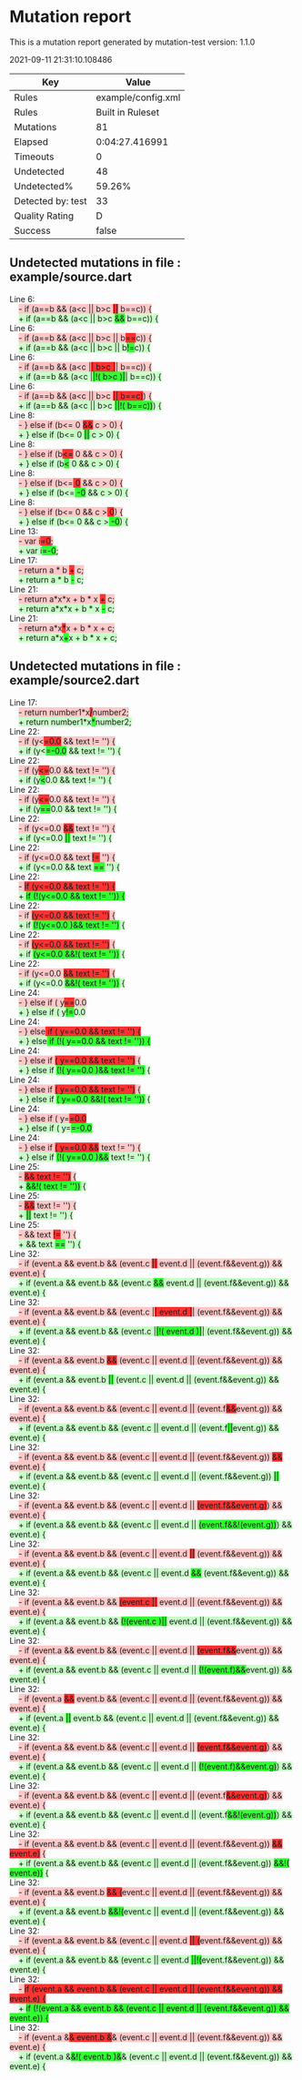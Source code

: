 # Mutation report
This is a mutation report generated by mutation-test version: 1.1.0

2021-09-11 21:31:10.108486

| Key           | Value                     |
| ------------- | ------------------------- |
| Rules         | example/config.xml           |
| Rules         | Built in Ruleset           |
| Mutations     | 81                        |
| Elapsed     | 0:04:27.416991                        |
| Timeouts      | 0                        |
| Undetected    | 48                        |
| Undetected%   | 59.26%                        |
| Detected by: test            | 33         |
| Quality Rating | D |
| Success | false |


## Undetected mutations in file : example/source.dart
Line 6:<br>
&nbsp;&nbsp;&nbsp;&nbsp;<span style="background-color: rgb(255, 200, 200);">-   if (a==b && (a<c || b>c <span style="background-color: rgb(255, 50, 50);">||</span> b==c)) {</span><br>
&nbsp;&nbsp;&nbsp;&nbsp;<span style="background-color: rgb(200, 255, 200);">+   if (a==b && (a<c || b>c <span style="background-color: rgb(50, 255, 50);">&&</span> b==c)) {</span><br>
Line 6:<br>
&nbsp;&nbsp;&nbsp;&nbsp;<span style="background-color: rgb(255, 200, 200);">-   if (a==b && (a<c || b>c || b<span style="background-color: rgb(255, 50, 50);">==</span>c)) {</span><br>
&nbsp;&nbsp;&nbsp;&nbsp;<span style="background-color: rgb(200, 255, 200);">+   if (a==b && (a<c || b>c || b<span style="background-color: rgb(50, 255, 50);">!=</span>c)) {</span><br>
Line 6:<br>
&nbsp;&nbsp;&nbsp;&nbsp;<span style="background-color: rgb(255, 200, 200);">-   if (a==b && (a<c |<span style="background-color: rgb(255, 50, 50);">| b>c |</span>| b==c)) {</span><br>
&nbsp;&nbsp;&nbsp;&nbsp;<span style="background-color: rgb(200, 255, 200);">+   if (a==b && (a<c |<span style="background-color: rgb(50, 255, 50);">|!( b>c )|</span>| b==c)) {</span><br>
Line 6:<br>
&nbsp;&nbsp;&nbsp;&nbsp;<span style="background-color: rgb(255, 200, 200);">-   if (a==b && (a<c || b>c <span style="background-color: rgb(255, 50, 50);">|| b==c)</span>) {</span><br>
&nbsp;&nbsp;&nbsp;&nbsp;<span style="background-color: rgb(200, 255, 200);">+   if (a==b && (a<c || b>c <span style="background-color: rgb(50, 255, 50);">||!( b==c))</span>) {</span><br>
Line 8:<br>
&nbsp;&nbsp;&nbsp;&nbsp;<span style="background-color: rgb(255, 200, 200);">-   } else if (b<= 0 <span style="background-color: rgb(255, 50, 50);">&&</span> c > 0) {</span><br>
&nbsp;&nbsp;&nbsp;&nbsp;<span style="background-color: rgb(200, 255, 200);">+   } else if (b<= 0 <span style="background-color: rgb(50, 255, 50);">||</span> c > 0) {</span><br>
Line 8:<br>
&nbsp;&nbsp;&nbsp;&nbsp;<span style="background-color: rgb(255, 200, 200);">-   } else if (b<span style="background-color: rgb(255, 50, 50);"><=</span> 0 && c > 0) {</span><br>
&nbsp;&nbsp;&nbsp;&nbsp;<span style="background-color: rgb(200, 255, 200);">+   } else if (b<span style="background-color: rgb(50, 255, 50);"><</span> 0 && c > 0) {</span><br>
Line 8:<br>
&nbsp;&nbsp;&nbsp;&nbsp;<span style="background-color: rgb(255, 200, 200);">-   } else if (b<=<span style="background-color: rgb(255, 50, 50);"> 0</span> && c > 0) {</span><br>
&nbsp;&nbsp;&nbsp;&nbsp;<span style="background-color: rgb(200, 255, 200);">+   } else if (b<=<span style="background-color: rgb(50, 255, 50);"> -0</span> && c > 0) {</span><br>
Line 8:<br>
&nbsp;&nbsp;&nbsp;&nbsp;<span style="background-color: rgb(255, 200, 200);">-   } else if (b<= 0 && c ><span style="background-color: rgb(255, 50, 50);"> 0</span>) {</span><br>
&nbsp;&nbsp;&nbsp;&nbsp;<span style="background-color: rgb(200, 255, 200);">+   } else if (b<= 0 && c ><span style="background-color: rgb(50, 255, 50);"> -0</span>) {</span><br>
Line 13:<br>
&nbsp;&nbsp;&nbsp;&nbsp;<span style="background-color: rgb(255, 200, 200);">-   var i<span style="background-color: rgb(255, 50, 50);">=0</span>;</span><br>
&nbsp;&nbsp;&nbsp;&nbsp;<span style="background-color: rgb(200, 255, 200);">+   var i<span style="background-color: rgb(50, 255, 50);">=-0</span>;</span><br>
Line 17:<br>
&nbsp;&nbsp;&nbsp;&nbsp;<span style="background-color: rgb(255, 200, 200);">-   return a \* b <span style="background-color: rgb(255, 50, 50);">+</span> c;</span><br>
&nbsp;&nbsp;&nbsp;&nbsp;<span style="background-color: rgb(200, 255, 200);">+   return a \* b <span style="background-color: rgb(50, 255, 50);">-</span> c;</span><br>
Line 21:<br>
&nbsp;&nbsp;&nbsp;&nbsp;<span style="background-color: rgb(255, 200, 200);">-   return a\*x\*x + b \* x <span style="background-color: rgb(255, 50, 50);">+</span> c;</span><br>
&nbsp;&nbsp;&nbsp;&nbsp;<span style="background-color: rgb(200, 255, 200);">+   return a\*x\*x + b \* x <span style="background-color: rgb(50, 255, 50);">-</span> c;</span><br>
Line 21:<br>
&nbsp;&nbsp;&nbsp;&nbsp;<span style="background-color: rgb(255, 200, 200);">-   return a\*x<span style="background-color: rgb(255, 50, 50);">\*</span>x + b \* x + c;</span><br>
&nbsp;&nbsp;&nbsp;&nbsp;<span style="background-color: rgb(200, 255, 200);">+   return a\*x<span style="background-color: rgb(50, 255, 50);">+</span>x + b \* x + c;</span><br>


## Undetected mutations in file : example/source2.dart
Line 17:<br>
&nbsp;&nbsp;&nbsp;&nbsp;<span style="background-color: rgb(255, 200, 200);">-     return number1\*x<span style="background-color: rgb(255, 50, 50);">/</span>number2;</span><br>
&nbsp;&nbsp;&nbsp;&nbsp;<span style="background-color: rgb(200, 255, 200);">+     return number1\*x<span style="background-color: rgb(50, 255, 50);">\*</span>number2;</span><br>
Line 22:<br>
&nbsp;&nbsp;&nbsp;&nbsp;<span style="background-color: rgb(255, 200, 200);">-     if (y<<span style="background-color: rgb(255, 50, 50);">=0.0</span> && text != '') {</span><br>
&nbsp;&nbsp;&nbsp;&nbsp;<span style="background-color: rgb(200, 255, 200);">+     if (y<<span style="background-color: rgb(50, 255, 50);">=-0.0</span> && text != '') {</span><br>
Line 22:<br>
&nbsp;&nbsp;&nbsp;&nbsp;<span style="background-color: rgb(255, 200, 200);">-     if (y<span style="background-color: rgb(255, 50, 50);"><=</span>0.0 && text != '') {</span><br>
&nbsp;&nbsp;&nbsp;&nbsp;<span style="background-color: rgb(200, 255, 200);">+     if (y<span style="background-color: rgb(50, 255, 50);"><</span>0.0 && text != '') {</span><br>
Line 22:<br>
&nbsp;&nbsp;&nbsp;&nbsp;<span style="background-color: rgb(255, 200, 200);">-     if (y<span style="background-color: rgb(255, 50, 50);"><=</span>0.0 && text != '') {</span><br>
&nbsp;&nbsp;&nbsp;&nbsp;<span style="background-color: rgb(200, 255, 200);">+     if (y<span style="background-color: rgb(50, 255, 50);">==</span>0.0 && text != '') {</span><br>
Line 22:<br>
&nbsp;&nbsp;&nbsp;&nbsp;<span style="background-color: rgb(255, 200, 200);">-     if (y<=0.0 <span style="background-color: rgb(255, 50, 50);">&&</span> text != '') {</span><br>
&nbsp;&nbsp;&nbsp;&nbsp;<span style="background-color: rgb(200, 255, 200);">+     if (y<=0.0 <span style="background-color: rgb(50, 255, 50);">||</span> text != '') {</span><br>
Line 22:<br>
&nbsp;&nbsp;&nbsp;&nbsp;<span style="background-color: rgb(255, 200, 200);">-     if (y<=0.0 && text <span style="background-color: rgb(255, 50, 50);">!=</span> '') {</span><br>
&nbsp;&nbsp;&nbsp;&nbsp;<span style="background-color: rgb(200, 255, 200);">+     if (y<=0.0 && text <span style="background-color: rgb(50, 255, 50);">==</span> '') {</span><br>
Line 22:<br>
&nbsp;&nbsp;&nbsp;&nbsp;<span style="background-color: rgb(255, 200, 200);">-    <span style="background-color: rgb(255, 50, 50);"> if (y<=0.0 && text != '') {</span></span><br>
&nbsp;&nbsp;&nbsp;&nbsp;<span style="background-color: rgb(200, 255, 200);">+    <span style="background-color: rgb(50, 255, 50);"> if (!(y<=0.0 && text != '')) {</span></span><br>
Line 22:<br>
&nbsp;&nbsp;&nbsp;&nbsp;<span style="background-color: rgb(255, 200, 200);">-     if <span style="background-color: rgb(255, 50, 50);">(y<=0.0 && text != '')</span> {</span><br>
&nbsp;&nbsp;&nbsp;&nbsp;<span style="background-color: rgb(200, 255, 200);">+     if <span style="background-color: rgb(50, 255, 50);">(!(y<=0.0 )&& text != '')</span> {</span><br>
Line 22:<br>
&nbsp;&nbsp;&nbsp;&nbsp;<span style="background-color: rgb(255, 200, 200);">-     if <span style="background-color: rgb(255, 50, 50);">(y<=0.0 && text != '')</span> {</span><br>
&nbsp;&nbsp;&nbsp;&nbsp;<span style="background-color: rgb(200, 255, 200);">+     if <span style="background-color: rgb(50, 255, 50);">(y<=0.0 &&!( text != ''))</span> {</span><br>
Line 22:<br>
&nbsp;&nbsp;&nbsp;&nbsp;<span style="background-color: rgb(255, 200, 200);">-     if (y<=0.0 <span style="background-color: rgb(255, 50, 50);">&& text != '')</span> {</span><br>
&nbsp;&nbsp;&nbsp;&nbsp;<span style="background-color: rgb(200, 255, 200);">+     if (y<=0.0 <span style="background-color: rgb(50, 255, 50);">&&!( text != ''))</span> {</span><br>
Line 24:<br>
&nbsp;&nbsp;&nbsp;&nbsp;<span style="background-color: rgb(255, 200, 200);">-     } else if ( y<span style="background-color: rgb(255, 50, 50);">==</span>0.0</span><br>
&nbsp;&nbsp;&nbsp;&nbsp;<span style="background-color: rgb(200, 255, 200);">+     } else if ( y<span style="background-color: rgb(50, 255, 50);">!=</span>0.0</span><br>
Line 24:<br>
&nbsp;&nbsp;&nbsp;&nbsp;<span style="background-color: rgb(255, 200, 200);">-     } else<span style="background-color: rgb(255, 50, 50);"> if ( y==0.0
      && text != '') {</span></span><br>
&nbsp;&nbsp;&nbsp;&nbsp;<span style="background-color: rgb(200, 255, 200);">+     } else<span style="background-color: rgb(50, 255, 50);"> if (!( y==0.0
      && text != '')) {</span></span><br>
Line 24:<br>
&nbsp;&nbsp;&nbsp;&nbsp;<span style="background-color: rgb(255, 200, 200);">-     } else if <span style="background-color: rgb(255, 50, 50);">( y==0.0
      && text != '')</span> {</span><br>
&nbsp;&nbsp;&nbsp;&nbsp;<span style="background-color: rgb(200, 255, 200);">+     } else if <span style="background-color: rgb(50, 255, 50);">(!( y==0.0
      )&& text != '')</span> {</span><br>
Line 24:<br>
&nbsp;&nbsp;&nbsp;&nbsp;<span style="background-color: rgb(255, 200, 200);">-     } else if <span style="background-color: rgb(255, 50, 50);">( y==0.0
      && text != '')</span> {</span><br>
&nbsp;&nbsp;&nbsp;&nbsp;<span style="background-color: rgb(200, 255, 200);">+     } else if <span style="background-color: rgb(50, 255, 50);">( y==0.0
      &&!( text != ''))</span> {</span><br>
Line 24:<br>
&nbsp;&nbsp;&nbsp;&nbsp;<span style="background-color: rgb(255, 200, 200);">-     } else if ( y=<span style="background-color: rgb(255, 50, 50);">=0.0</span></span><br>
&nbsp;&nbsp;&nbsp;&nbsp;<span style="background-color: rgb(200, 255, 200);">+     } else if ( y=<span style="background-color: rgb(50, 255, 50);">=-0.0</span></span><br>
Line 24:<br>
&nbsp;&nbsp;&nbsp;&nbsp;<span style="background-color: rgb(255, 200, 200);">-     } else if <span style="background-color: rgb(255, 50, 50);">( y==0.0
      &&</span> text != '') {</span><br>
&nbsp;&nbsp;&nbsp;&nbsp;<span style="background-color: rgb(200, 255, 200);">+     } else if <span style="background-color: rgb(50, 255, 50);">(!( y==0.0
      )&&</span> text != '') {</span><br>
Line 25:<br>
&nbsp;&nbsp;&nbsp;&nbsp;<span style="background-color: rgb(255, 200, 200);">-       <span style="background-color: rgb(255, 50, 50);">&& text != '')</span> {</span><br>
&nbsp;&nbsp;&nbsp;&nbsp;<span style="background-color: rgb(200, 255, 200);">+       <span style="background-color: rgb(50, 255, 50);">&&!( text != ''))</span> {</span><br>
Line 25:<br>
&nbsp;&nbsp;&nbsp;&nbsp;<span style="background-color: rgb(255, 200, 200);">-       <span style="background-color: rgb(255, 50, 50);">&&</span> text != '') {</span><br>
&nbsp;&nbsp;&nbsp;&nbsp;<span style="background-color: rgb(200, 255, 200);">+       <span style="background-color: rgb(50, 255, 50);">||</span> text != '') {</span><br>
Line 25:<br>
&nbsp;&nbsp;&nbsp;&nbsp;<span style="background-color: rgb(255, 200, 200);">-       && text <span style="background-color: rgb(255, 50, 50);">!=</span> '') {</span><br>
&nbsp;&nbsp;&nbsp;&nbsp;<span style="background-color: rgb(200, 255, 200);">+       && text <span style="background-color: rgb(50, 255, 50);">==</span> '') {</span><br>
Line 32:<br>
&nbsp;&nbsp;&nbsp;&nbsp;<span style="background-color: rgb(255, 200, 200);">-     if (event.a && event.b && (event.c <span style="background-color: rgb(255, 50, 50);">||</span> event.d || (event.f&&event.g)) && event.e) {</span><br>
&nbsp;&nbsp;&nbsp;&nbsp;<span style="background-color: rgb(200, 255, 200);">+     if (event.a && event.b && (event.c <span style="background-color: rgb(50, 255, 50);">&&</span> event.d || (event.f&&event.g)) && event.e) {</span><br>
Line 32:<br>
&nbsp;&nbsp;&nbsp;&nbsp;<span style="background-color: rgb(255, 200, 200);">-     if (event.a && event.b && (event.c |<span style="background-color: rgb(255, 50, 50);">| event.d |</span>| (event.f&&event.g)) && event.e) {</span><br>
&nbsp;&nbsp;&nbsp;&nbsp;<span style="background-color: rgb(200, 255, 200);">+     if (event.a && event.b && (event.c |<span style="background-color: rgb(50, 255, 50);">|!( event.d )|</span>| (event.f&&event.g)) && event.e) {</span><br>
Line 32:<br>
&nbsp;&nbsp;&nbsp;&nbsp;<span style="background-color: rgb(255, 200, 200);">-     if (event.a && event.b <span style="background-color: rgb(255, 50, 50);">&&</span> (event.c || event.d || (event.f&&event.g)) && event.e) {</span><br>
&nbsp;&nbsp;&nbsp;&nbsp;<span style="background-color: rgb(200, 255, 200);">+     if (event.a && event.b <span style="background-color: rgb(50, 255, 50);">||</span> (event.c || event.d || (event.f&&event.g)) && event.e) {</span><br>
Line 32:<br>
&nbsp;&nbsp;&nbsp;&nbsp;<span style="background-color: rgb(255, 200, 200);">-     if (event.a && event.b && (event.c || event.d || (event.f<span style="background-color: rgb(255, 50, 50);">&&</span>event.g)) && event.e) {</span><br>
&nbsp;&nbsp;&nbsp;&nbsp;<span style="background-color: rgb(200, 255, 200);">+     if (event.a && event.b && (event.c || event.d || (event.f<span style="background-color: rgb(50, 255, 50);">||</span>event.g)) && event.e) {</span><br>
Line 32:<br>
&nbsp;&nbsp;&nbsp;&nbsp;<span style="background-color: rgb(255, 200, 200);">-     if (event.a && event.b && (event.c || event.d || (event.f&&event.g)) <span style="background-color: rgb(255, 50, 50);">&&</span> event.e) {</span><br>
&nbsp;&nbsp;&nbsp;&nbsp;<span style="background-color: rgb(200, 255, 200);">+     if (event.a && event.b && (event.c || event.d || (event.f&&event.g)) <span style="background-color: rgb(50, 255, 50);">||</span> event.e) {</span><br>
Line 32:<br>
&nbsp;&nbsp;&nbsp;&nbsp;<span style="background-color: rgb(255, 200, 200);">-     if (event.a && event.b && (event.c || event.d || <span style="background-color: rgb(255, 50, 50);">(event.f&&event.g)</span>) && event.e) {</span><br>
&nbsp;&nbsp;&nbsp;&nbsp;<span style="background-color: rgb(200, 255, 200);">+     if (event.a && event.b && (event.c || event.d || <span style="background-color: rgb(50, 255, 50);">(event.f&&!(event.g))</span>) && event.e) {</span><br>
Line 32:<br>
&nbsp;&nbsp;&nbsp;&nbsp;<span style="background-color: rgb(255, 200, 200);">-     if (event.a && event.b && (event.c || event.d <span style="background-color: rgb(255, 50, 50);">||</span> (event.f&&event.g)) && event.e) {</span><br>
&nbsp;&nbsp;&nbsp;&nbsp;<span style="background-color: rgb(200, 255, 200);">+     if (event.a && event.b && (event.c || event.d <span style="background-color: rgb(50, 255, 50);">&&</span> (event.f&&event.g)) && event.e) {</span><br>
Line 32:<br>
&nbsp;&nbsp;&nbsp;&nbsp;<span style="background-color: rgb(255, 200, 200);">-     if (event.a && event.b && <span style="background-color: rgb(255, 50, 50);">(event.c ||</span> event.d || (event.f&&event.g)) && event.e) {</span><br>
&nbsp;&nbsp;&nbsp;&nbsp;<span style="background-color: rgb(200, 255, 200);">+     if (event.a && event.b && <span style="background-color: rgb(50, 255, 50);">(!(event.c )||</span> event.d || (event.f&&event.g)) && event.e) {</span><br>
Line 32:<br>
&nbsp;&nbsp;&nbsp;&nbsp;<span style="background-color: rgb(255, 200, 200);">-     if (event.a && event.b && (event.c || event.d || <span style="background-color: rgb(255, 50, 50);">(event.f&&</span>event.g)) && event.e) {</span><br>
&nbsp;&nbsp;&nbsp;&nbsp;<span style="background-color: rgb(200, 255, 200);">+     if (event.a && event.b && (event.c || event.d || <span style="background-color: rgb(50, 255, 50);">(!(event.f)&&</span>event.g)) && event.e) {</span><br>
Line 32:<br>
&nbsp;&nbsp;&nbsp;&nbsp;<span style="background-color: rgb(255, 200, 200);">-     if (event.a <span style="background-color: rgb(255, 50, 50);">&&</span> event.b && (event.c || event.d || (event.f&&event.g)) && event.e) {</span><br>
&nbsp;&nbsp;&nbsp;&nbsp;<span style="background-color: rgb(200, 255, 200);">+     if (event.a <span style="background-color: rgb(50, 255, 50);">||</span> event.b && (event.c || event.d || (event.f&&event.g)) && event.e) {</span><br>
Line 32:<br>
&nbsp;&nbsp;&nbsp;&nbsp;<span style="background-color: rgb(255, 200, 200);">-     if (event.a && event.b && (event.c || event.d || <span style="background-color: rgb(255, 50, 50);">(event.f&&event.g)</span>) && event.e) {</span><br>
&nbsp;&nbsp;&nbsp;&nbsp;<span style="background-color: rgb(200, 255, 200);">+     if (event.a && event.b && (event.c || event.d || <span style="background-color: rgb(50, 255, 50);">(!(event.f)&&event.g)</span>) && event.e) {</span><br>
Line 32:<br>
&nbsp;&nbsp;&nbsp;&nbsp;<span style="background-color: rgb(255, 200, 200);">-     if (event.a && event.b && (event.c || event.d || (event.f<span style="background-color: rgb(255, 50, 50);">&&event.g)</span>) && event.e) {</span><br>
&nbsp;&nbsp;&nbsp;&nbsp;<span style="background-color: rgb(200, 255, 200);">+     if (event.a && event.b && (event.c || event.d || (event.f<span style="background-color: rgb(50, 255, 50);">&&!(event.g))</span>) && event.e) {</span><br>
Line 32:<br>
&nbsp;&nbsp;&nbsp;&nbsp;<span style="background-color: rgb(255, 200, 200);">-     if (event.a && event.b && (event.c || event.d || (event.f&&event.g)) <span style="background-color: rgb(255, 50, 50);">&& event.e)</span> {</span><br>
&nbsp;&nbsp;&nbsp;&nbsp;<span style="background-color: rgb(200, 255, 200);">+     if (event.a && event.b && (event.c || event.d || (event.f&&event.g)) <span style="background-color: rgb(50, 255, 50);">&&!( event.e))</span> {</span><br>
Line 32:<br>
&nbsp;&nbsp;&nbsp;&nbsp;<span style="background-color: rgb(255, 200, 200);">-     if (event.a && event.b <span style="background-color: rgb(255, 50, 50);">&& (</span>event.c || event.d || (event.f&&event.g)) && event.e) {</span><br>
&nbsp;&nbsp;&nbsp;&nbsp;<span style="background-color: rgb(200, 255, 200);">+     if (event.a && event.b <span style="background-color: rgb(50, 255, 50);">&&!(</span>event.c || event.d || (event.f&&event.g)) && event.e) {</span><br>
Line 32:<br>
&nbsp;&nbsp;&nbsp;&nbsp;<span style="background-color: rgb(255, 200, 200);">-     if (event.a && event.b && (event.c || event.d <span style="background-color: rgb(255, 50, 50);">|| (</span>event.f&&event.g)) && event.e) {</span><br>
&nbsp;&nbsp;&nbsp;&nbsp;<span style="background-color: rgb(200, 255, 200);">+     if (event.a && event.b && (event.c || event.d <span style="background-color: rgb(50, 255, 50);">||!(</span>event.f&&event.g)) && event.e) {</span><br>
Line 32:<br>
&nbsp;&nbsp;&nbsp;&nbsp;<span style="background-color: rgb(255, 200, 200);">-    <span style="background-color: rgb(255, 50, 50);"> if (event.a && event.b && (event.c || event.d || (event.f&&event.g)) && event.e) {</span></span><br>
&nbsp;&nbsp;&nbsp;&nbsp;<span style="background-color: rgb(200, 255, 200);">+    <span style="background-color: rgb(50, 255, 50);"> if (!(event.a && event.b && (event.c || event.d || (event.f&&event.g)) && event.e)) {</span></span><br>
Line 32:<br>
&nbsp;&nbsp;&nbsp;&nbsp;<span style="background-color: rgb(255, 200, 200);">-     if (event.a &<span style="background-color: rgb(255, 50, 50);">& event.b &</span>& (event.c || event.d || (event.f&&event.g)) && event.e) {</span><br>
&nbsp;&nbsp;&nbsp;&nbsp;<span style="background-color: rgb(200, 255, 200);">+     if (event.a &<span style="background-color: rgb(50, 255, 50);">&!( event.b )&</span>& (event.c || event.d || (event.f&&event.g)) && event.e) {</span><br>


